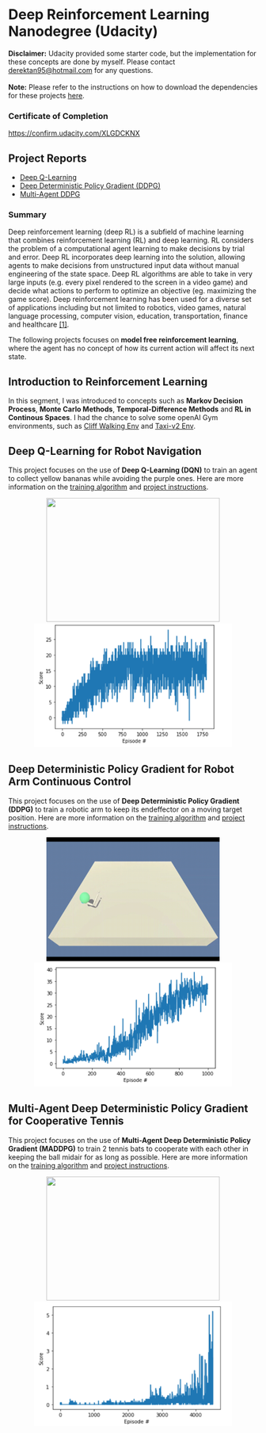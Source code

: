 # Deep Reinforcement Learning Nanodegree (Udacity)

**Disclaimer:** Udacity provided some starter code, but the implementation for these concepts are done by myself. Please contact derektan95@hotmail.com for any questions. <br><br>
**Note:** Please refer to the instructions on how to download the dependencies for these projects [here](https://github.com/derektan95/deep-reinforcement-learning-udacity-nanodegree/blob/master/INSTRUCTIONS.md).

### Certificate of Completion<br/>
https://confirm.udacity.com/XLGDCKNX

## Project Reports
- [Deep Q-Learning](https://github.com/derektan95/deep-reinforcement-learning-udacity-nanodegree/tree/master/p1_navigation)
- [Deep Deterministic Policy Gradient (DDPG)](https://github.com/derektan95/deep-reinforcement-learning-udacity-nanodegree/tree/master/p2_continuous-control)
- [Multi-Agent DDPG](https://github.com/derektan95/deep-reinforcement-learning-udacity-nanodegree/tree/master/p2_continuous-control)

### Summary<br/>
Deep reinforcement learning (deep RL) is a subfield of machine learning that combines reinforcement learning (RL) and deep learning. RL considers the problem of a computational agent learning to make decisions by trial and error. Deep RL incorporates deep learning into the solution, allowing agents to make decisions from unstructured input data without manual engineering of the state space. Deep RL algorithms are able to take in very large inputs (e.g. every pixel rendered to the screen in a video game) and decide what actions to perform to optimize an objective (eg. maximizing the game score). Deep reinforcement learning has been used for a diverse set of applications including but not limited to robotics, video games, natural language processing, computer vision, education, transportation, finance and healthcare [[1]](https://en.wikipedia.org/wiki/Deep_reinforcement_learning). 

The following projects focuses on **model free reinforcement learning**, where the agent has no concept of how its current action will affect its next state.


## Introduction to Reinforcement Learning <br/>
In this segment, I was introduced to concepts such as **Markov Decision Process**, **Monte Carlo Methods**, **Temporal-Difference Methods** and **RL in Continous Spaces**. I had the chance to solve some openAI Gym environments, such as [Cliff Walking Env](https://github.com/openai/gym/blob/master/gym/envs/toy_text/cliffwalking.py) and [Taxi-v2 Env](https://gym.openai.com/envs/Taxi-v2/).


## Deep Q-Learning  for Robot Navigation <br/>
This project focuses on the use of **Deep Q-Learning (DQN)** to train an agent to collect yellow bananas while avoiding the purple ones. Here are more information on the [training algorithm](https://github.com/derektan95/deep-reinforcement-learning-udacity-nanodegree/tree/master/p1_navigation) and [project instructions](https://github.com/derektan95/deep-reinforcement-learning-udacity-nanodegree/blob/master/p1_navigation/INSTRUCTIONS.md).

<p align="center">
  <img src="p1_navigation/media/p1_dqn_navigation_trained_agent_raw_Trimmed.gif" width="350" height="250" />
  <img src="p1_navigation/media/score_vs_episodes_dqn.PNG" width="400" height="250" />
</p>

## Deep Deterministic Policy Gradient for Robot Arm Continuous Control <br/>
This project focuses on the use of **Deep Deterministic Policy Gradient (DDPG)** to train a robotic arm to keep its endeffector on a moving target position. Here are more information on the [training algorithm](https://github.com/derektan95/deep-reinforcement-learning-udacity-nanodegree/tree/master/p2_continuous-control) and [project instructions](https://github.com/derektan95/deep-reinforcement-learning-udacity-nanodegree/blob/master/p2_continuous-control/INSTRUCTIONS.md).

<p align="center">
  <img src="p2_continuous-control/media/p2_ddpg_continuous_control_trained_agent_raw_Trimmed.gif" width="350" height="250" />
  <img src="p2_continuous-control/media/ddpg_reward_episode_graph.png" width="400" height="250" />
</p>

## Multi-Agent Deep Deterministic Policy Gradient for Cooperative Tennis <br/>

This project focuses on the use of **Multi-Agent Deep Deterministic Policy Gradient (MADDPG)** to train 2 tennis bats to cooperate with each other in keeping the ball midair for as long as possible. Here are more information on the [training algorithm](https://github.com/derektan95/deep-reinforcement-learning-udacity-nanodegree/tree/master/p3_collab-compet) and [project instructions](https://github.com/derektan95/deep-reinforcement-learning-udacity-nanodegree/blob/master/p3_collab-compet/INSTRUCTIONS.md).

<p align="center">
  <img src="p3_collab-compet/media/p3_maddpg_tennis_trained_agent_trimmed.gif" width="350" height="250" />
  <img src="p3_collab-compet/media/training_score_maddpg_self_play.png" width="400" height="250" />
</p>
